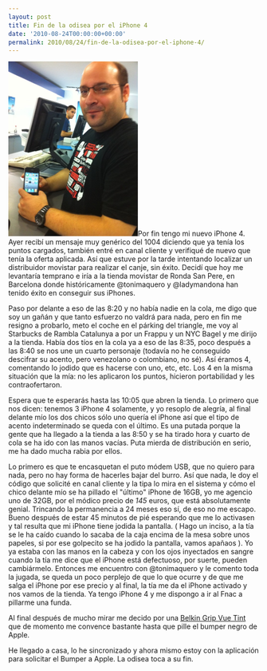 ```yaml
---
layout: post
title: Fin de la odisea por el iPhone 4
date: '2010-08-24T00:00:00+00:00'
permalink: 2010/08/24/fin-de-la-odisea-por-el-iphone-4/
---
```

<a href="/assets/150668464.jpg"><img src="/assets/150668464.jpg" alt="" title="Por fin iPhone 4" width="260" height="350" class="derecha_borde" /></a>Por fin tengo mi nuevo iPhone 4. Ayer recibí un mensaje muy genérico del 1004 diciendo que ya tenía los puntos cargados, también entré en canal cliente y verifiqué de nuevo que tenía la oferta aplicada. Así que estuve por la tarde intentando localizar un distribuidor movistar para realizar el canje, sin éxito. Decidí que hoy me levantaría temprano e iría a la tienda movistar de Ronda San Pere, en Barcelona donde históricamente @tonimaquero y @ladymandona han tenido éxito en conseguir sus iPhones.

Paso por delante a eso de las 8:20 y no había nadie en la cola, me digo que soy un gañán y que tanto esfuerzo no valdrá para nada, pero en fin me resigno a probarlo, meto el coche en el párking del triangle, me voy al Starbucks de Rambla Catalunya a por un Frappu y un NYC Bagel y me dirijo a la tienda. Había dos tíos en la cola ya a eso de las 8:35, poco después a las 8:40 se nos une un cuarto personaje (todavía no he conseguido descifrar su acento, pero venezolano o colombiano, no sé). Así éramos 4, comentando lo jodido que es hacerse con uno, etc, etc. Los 4 en la misma situación que la mía: no les aplicaron los puntos, hicieron portabilidad y les contraofertaron.

Espera que te esperarás hasta las 10:05 que abren la tienda. Lo primero que nos dicen: tenemos 3 iPhone 4 solamente, y yo resoplo de alegría, al final delante mío los dos chicos sólo uno quería el iPhone así que el tipo de acento indeterminado se queda con el último. Es una putada porque la gente que ha llegado a la tienda a las 8:50 y se ha tirado hora y cuarto de cola se ha ido con las manos vacías. Puta mierda de distribución en serio, me ha dado mucha rabia por ellos.

Lo primero es que te encasquetan el puto módem USB, que no quiero para nada, pero no hay forma de hacerles bajar del burro. Así que nada, le doy el código que solicité en canal cliente y la tipa lo mira en el sistema y cómo el chico delante mío se ha pillado el "último" iPhone de 16GB, yo me agencio uno de 32GB, por el módico precio de *145* euros, que está absolutamente genial. Trincando la permanencia a 24 meses eso sí, de eso no me escapo. Bueno después de estar 45 minutos de pié esperando que me lo activasen y tal resulta que mi iPhone tiene jodida la pantalla. ( Hago un inciso, a la tía se le ha caído cuando lo sacaba de la caja encima de la mesa sobre unos papeles, si por ese golpecito se ha jodido la pantalla, vamos apañaos ). Yo ya estaba con las manos en la cabeza y con los ojos inyectados en sangre cuando la tía me dice que el iPhone está defectuoso, por suerte, pueden cambiármelo. Entonces me encuentro con @tonimaquero y le comento toda la jugada, se queda un poco perplejo de que lo que ocurre y de que me salga el iPhone por ese precio y al final, la tía me da el iPhone activado y nos vamos de la tienda. Ya tengo iPhone 4 y me dispongo a ir al Fnac a pillarme una funda.

Al final después de mucho mirar me decido por una [Belkin Grip Vue Tint](http://www.belkin.com/IWCatProductPage.process?Product_Id=512159) que de momento me convence bastante hasta que pille el bumper negro de Apple. 

He llegado a casa, lo he sincronizado y ahora mismo estoy con la aplicación para solicitar el Bumper a Apple. La odisea toca a su fin.
